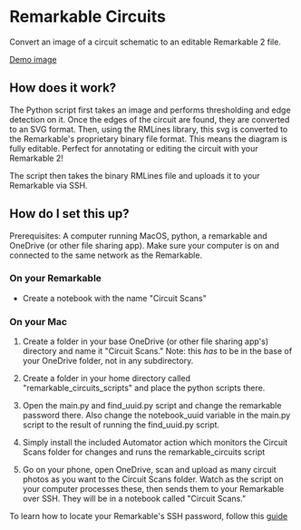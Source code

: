 
# Remarkable Circuits

  

Convert an image of a circuit schematic to an editable Remarkable 2 file.

[Demo image](/demo.png)

  

## How does it work?

The Python script first takes an image and performs thresholding and edge detection on it. Once the edges of the circuit are found, they are converted to an SVG format. Then, using the RMLines library, this svg is converted to the Remarkable's proprietary binary file format. This means the diagram is fully editable. Perfect for annotating or editing the circuit with your Remarkable 2!

  

The script then takes the binary RMLines file and uploads it to your Remarkable via SSH.

  

## How do I set this up?

  

Prerequisites: A computer running MacOS, python, a remarkable and OneDrive (or other file sharing app). Make sure your computer is on and connected to the same network as the Remarkable.

  

### On your Remarkable

- Create a notebook with the name "Circuit Scans"

  

### On your Mac

1. Create a folder in your base OneDrive (or other file sharing app's) directory and name it "Circuit Scans." Note: this *has* to be in the base of your OneDrive folder, not in any subdirectory.

2. Create a folder in your home directory called "remarkable_circuits_scripts" and place the python scripts there.

3. Open the main.py and find_uuid.py script and change the remarkable password there. Also change the notebook_uuid variable in the main.py script to the result of running the find_uuid.py script.

5. Simply install the included Automator action which monitors the Circuit Scans folder for changes and runs the remarkable_circuits script

6. Go on your phone, open OneDrive, scan and upload as many circuit photos as you want to the Circuit Scans folder. Watch as the script on your computer processes these, then sends them to your Remarkable over SSH. They will be in a notebook called "Circuit Scans."

To learn how to locate your Remarkable's SSH password, follow this [guide](https://remarkablewiki.com/tech/ssh)
